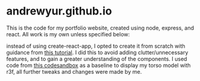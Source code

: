 # andrewyur.github.io

This is the code for my portfolio website, created using node, express, and react. All work is my own unless specified below:

instead of using create-react-app, I opted to create it from scratch with guidance from [this tutorial](https://dev.to/ivadyhabimana/how-to-create-a-react-app-without-using-create-react-app-a-step-by-step-guide-30nl). I did this to avoid adding clutter/unnecessary features, and to gain a greater understanding of the components.
I used code from [this codesandbox](https://codesandbox.io/s/gltf-simple-example-v44gg?file=/src/styles.css:33-133) as a baseline to display my torso model with r3f, all further tweaks and changes were made by me.
